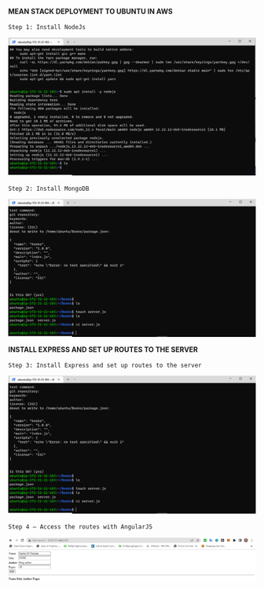 **MEAN STACK DEPLOYMENT TO UBUNTU IN AWS**

`Step 1: Install NodeJs`

![install nodejs](./install%20nodejs.PNG)


`Step 2: Install MongoDB`

![mongodb](./install%20mongodb.PNG)


**INSTALL EXPRESS AND SET UP ROUTES TO THE SERVER**

`Step 3: Install Express and set up routes to the server`

![intall routes](./install%20routes.PNG)


`Step 4 – Access the routes with AngularJS`

![3300](./port%203300.PNG)



